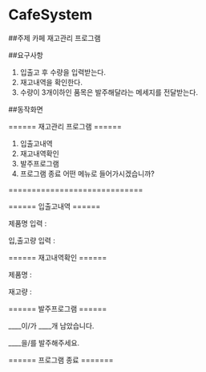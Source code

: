 # CafeSystem

##주제
카페 재고관리 프로그램

##요구사항
1. 입출고 후 수량을 입력받는다.
2. 재고내역을 확인한다.
3. 수량이 3개이하인 품목은 발주해달라는 메세지를 전달받는다.

##동작화면

====== 재고관리 프로그램 ======
1. 입출고내역
2. 재고내역확인
3. 발주프로그램
4. 프로그램 종료
어떤 메뉴로 들어가시겠습니까?

=============================

====== 입출고내역 ======

제품명 입력 :

입,출고량 입력 :

====== 재고내역확인 ======

제품명 :

재고량 :

====== 발주프로그램 ======

____이/가 ____개 남았습니다.

____을/를 발주해주세요.


====== 프로그램 종료 =======
